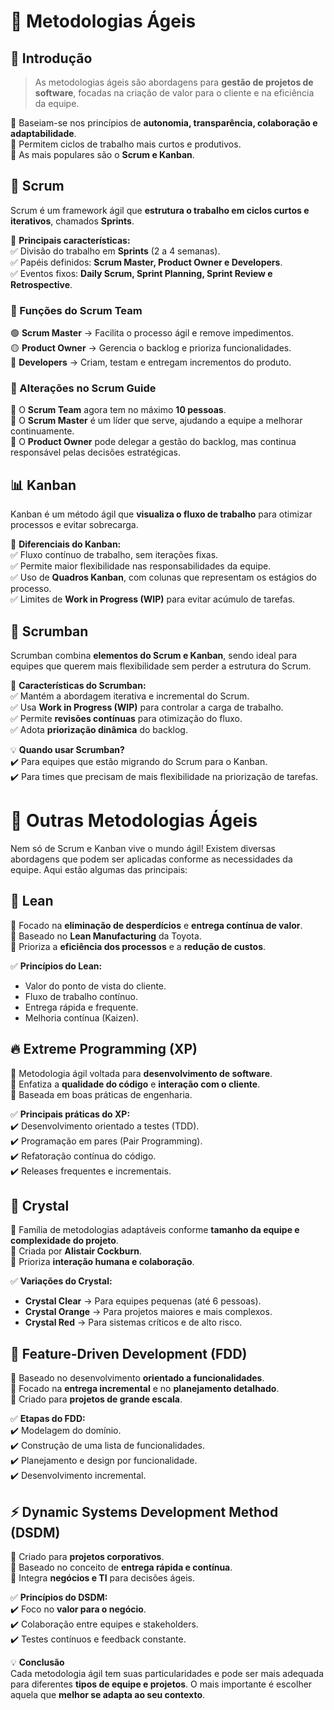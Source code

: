 # 🚀 Metodologias Ágeis  

## 📌 Introdução  
> As metodologias ágeis são abordagens para **gestão de projetos de software**, focadas na criação de valor para o cliente e na eficiência da equipe.  

🔹 Baseiam-se nos princípios de **autonomia, transparência, colaboração e adaptabilidade**.  
🔹 Permitem ciclos de trabalho mais curtos e produtivos.  
🔹 As mais populares são o **Scrum e Kanban**.  

## 🔄 Scrum  
Scrum é um framework ágil que **estrutura o trabalho em ciclos curtos e iterativos**, chamados **Sprints**.  

📌 **Principais características:**  
✅ Divisão do trabalho em **Sprints** (2 a 4 semanas).  
✅ Papéis definidos: **Scrum Master, Product Owner e Developers**.  
✅ Eventos fixos: **Daily Scrum, Sprint Planning, Sprint Review e Retrospective**.  

### 🎯 Funções do Scrum Team  
🟢 **Scrum Master** → Facilita o processo ágil e remove impedimentos.  
🟡 **Product Owner** → Gerencia o backlog e prioriza funcionalidades.  
🔵 **Developers** → Criam, testam e entregam incrementos do produto.  

### 📌 Alterações no Scrum Guide  
📌 O **Scrum Team** agora tem no máximo **10 pessoas**.  
📌 O **Scrum Master** é um líder que serve, ajudando a equipe a melhorar continuamente.  
📌 O **Product Owner** pode delegar a gestão do backlog, mas continua responsável pelas decisões estratégicas.  


## 📊 Kanban  
Kanban é um método ágil que **visualiza o fluxo de trabalho** para otimizar processos e evitar sobrecarga.  

📌 **Diferenciais do Kanban:**  
✅ Fluxo contínuo de trabalho, sem iterações fixas.  
✅ Permite maior flexibilidade nas responsabilidades da equipe.  
✅ Uso de **Quadros Kanban**, com colunas que representam os estágios do processo.  
✅ Limites de **Work in Progress (WIP)** para evitar acúmulo de tarefas.  


## 🔄 Scrumban  
Scrumban combina **elementos do Scrum e Kanban**, sendo ideal para equipes que querem mais flexibilidade sem perder a estrutura do Scrum.  

📌 **Características do Scrumban:**  
✅ Mantém a abordagem iterativa e incremental do Scrum.  
✅ Usa **Work in Progress (WIP)** para controlar a carga de trabalho.  
✅ Permite **revisões contínuas** para otimização do fluxo.  
✅ Adota **priorização dinâmica** do backlog.  

💡 **Quando usar Scrumban?**  
✔️ Para equipes que estão migrando do Scrum para o Kanban.  
✔️ Para times que precisam de mais flexibilidade na priorização de tarefas.  

# 🌟 Outras Metodologias Ágeis  

Nem só de Scrum e Kanban vive o mundo ágil! Existem diversas abordagens que podem ser aplicadas conforme as necessidades da equipe. Aqui estão algumas das principais:

## 📌 Lean  
🔹 Focado na **eliminação de desperdícios** e **entrega contínua de valor**.  
🔹 Baseado no **Lean Manufacturing** da Toyota.  
🔹 Prioriza a **eficiência dos processos** e a **redução de custos**.  

✅ **Princípios do Lean:**  
- Valor do ponto de vista do cliente.  
- Fluxo de trabalho contínuo.  
- Entrega rápida e frequente.  
- Melhoria contínua (Kaizen).  

## 🔥 Extreme Programming (XP)  
🔹 Metodologia ágil voltada para **desenvolvimento de software**.  
🔹 Enfatiza a **qualidade do código** e **interação com o cliente**.  
🔹 Baseada em boas práticas de engenharia.  

✅ **Principais práticas do XP:**  
✔️ Desenvolvimento orientado a testes (TDD).  
✔️ Programação em pares (Pair Programming).  
✔️ Refatoração contínua do código.  
✔️ Releases frequentes e incrementais.  

## 🔄 Crystal  
🔹 Família de metodologias adaptáveis conforme **tamanho da equipe e complexidade do projeto**.  
🔹 Criada por **Alistair Cockburn**.  
🔹 Prioriza **interação humana e colaboração**.  

✅ **Variações do Crystal:**  
- **Crystal Clear** → Para equipes pequenas (até 6 pessoas).  
- **Crystal Orange** → Para projetos maiores e mais complexos.  
- **Crystal Red** → Para sistemas críticos e de alto risco.  

## 🎯 Feature-Driven Development (FDD)  
🔹 Baseado no desenvolvimento **orientado a funcionalidades**.  
🔹 Focado na **entrega incremental** e no **planejamento detalhado**.  
🔹 Criado para **projetos de grande escala**.  

✅ **Etapas do FDD:**  
✔️ Modelagem do domínio.  
✔️ Construção de uma lista de funcionalidades.  
✔️ Planejamento e design por funcionalidade.  
✔️ Desenvolvimento incremental.  

## ⚡ Dynamic Systems Development Method (DSDM)  
🔹 Criado para **projetos corporativos**.  
🔹 Baseado no conceito de **entrega rápida e contínua**.  
🔹 Integra **negócios e TI** para decisões ágeis.  

✅ **Princípios do DSDM:**  
✔️ Foco no **valor para o negócio**.  
✔️ Colaboração entre equipes e stakeholders.  
✔️ Testes contínuos e feedback constante.  

💡 **Conclusão**  
Cada metodologia ágil tem suas particularidades e pode ser mais adequada para diferentes **tipos de equipe e projetos**. O mais importante é escolher aquela que **melhor se adapta ao seu contexto**.  